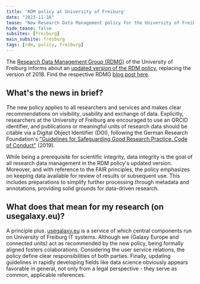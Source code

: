 ```yaml
---
title: 'RDM policy at University of Freiburg'
date: "2023-11-16"
tease: "New Research Data Management policy for the University of Freiburg"
hide_tease: false
subsites: [freiburg]
main_subsite: freiburg
tags: [rdm, policy, freiburg]
---
```


The [Research Data Management Group (RDMG)](https://rdmg.uni-freiburg.de/en/pages/contact/) of the University of Freiburg informs about an [updated version of the RDM policy](https://freidok.uni-freiburg.de/data/241206), replacing the version of 2018. Find the respective RDMG [blog post here](https://rdmg.uni-freiburg.de/en/posts/fdm-policy/).

## What's the news in brief?

The new policy applies to all researchers and services and makes clear recommendations on visibility, usability and exchange of data. Explicitly, researchers at the University of Freiburg are encouraged to use an ORCID identifier, and publications or meaningful units of research data should be citable via a Digital Object Identifier (DOI), following the German Research Foundation's ["Guidelines for Safeguarding Good Research Practice. Code of Conduct"](https://zenodo.org/records/6472827) (2019).

While being a prerequisite for scientific integrity, data integrity is the goal of all research data management in the RDM policy's updated version. Moreover, and with reference to the FAIR principles, the policy emphasizes on keeping data available for review of results or subsequent use. This includes preparations to simplify further processing through metadata and annotations, providing solid grounds for data-driven research.

## What does that mean for my research (on usegalaxy.eu)?

A principle plus. [usegalaxy.eu](https://usegalaxy.eu) is a service of which central components run on University of Freiburg IT systems. Although we (Galaxy Europe and connected units) act as recommended by the new policy, being formally aligned fosters colaborations. Considering the user service relations, the policy define clear responsibilities of both parties. Finally, updating guidelines in rapidly developing fields like data science obviously appears favorable in general, not only from a legal perspective - they serve as common, applicable references.
